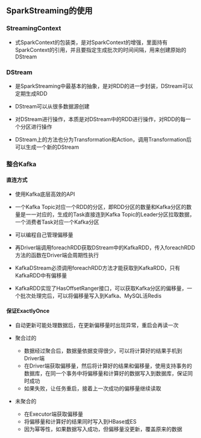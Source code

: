 ## **SparkStreaming的使用**

### StreamingContext

- 式SparkContext的包装类，是对SparkContext的增强，里面持有SparkContext的引用，并且要指定生成批次的时间间隔，用来创建原始的DStream

### DStream

- 是SparkStreaming中最基本的抽象，是对RDD的进一步封装，DStream可以定期生成RDD



- DStream可以从很多数据源创建



- 对DStream进行操作，本质是对DStream中的RDD进行操作，对RDD的每一个分区进行操作



- DStream上的方法也分为Transformation和Action，调用Transformation后可以生成一个新的DStream

### 整合Kafka

#### 直连方式

- 使用Kafka底层高效的API



- 一个Kafka Topic对应一个RDD的分区，即RDD分区的数量和Kafka分区的数量是一一对应的，生成的Task直接连到Kafka Topic的Leader分区拉取数据，一个消费者Task对应一个Kafka分区



- 可以编程自己管理偏移量



- 再Driver端调用foreachRDD获取DStream中的KafkaRDD，传入foreachRDD方法的函数在Driver端会周期性执行



- KafkaDStream必须调用foreachRDD方法才能获取到KafkaRDD，只有KafkaRDD中有偏移量



- KafkaRDD实现了HasOffsetRanger接口，可以获取Kafka分区的偏移量，一个批次处理完后，可以将偏移量写入到Kafka、MySQL活Redis

#### 保证ExactlyOnce

- 自动更新可能处理数据后，在更新偏移量时出现异常，重启会再读一次



- 聚合过的
  - 数据经过聚合后，数据量依据变得很少，可以将计算好的结果手机到Driver端
  - 在Driver端获取偏移量，然后将计算好的结果和偏移量，使用支持事务的数据库，在同一个事务中将偏移量和计算好的数据写入到数据库，保证同时成功
  - 如果失败，让任务重启，接着上一次成功的偏移量继续读取



- 未聚合的
  - 在Executor端获取偏移量
  - 将偏移量和计算好的结果同时写入到HBase或ES
  - 因为幂等性，如果数据写入成功，但偏移量没更新，覆盖原来的数据